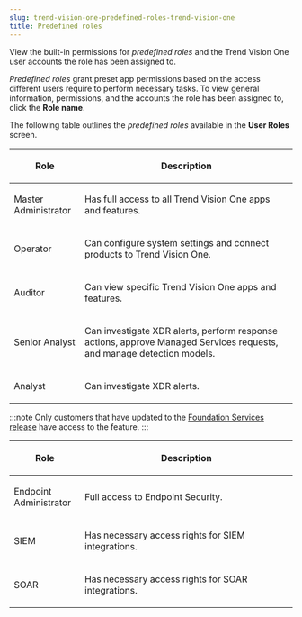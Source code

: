 ```yaml
---
slug: trend-vision-one-predefined-roles-trend-vision-one
title: Predefined roles
---
```


View the built-in permissions for *predefined roles* and the Trend Vision One user accounts the role has been assigned to.

*Predefined roles* grant preset app permissions based on the access different users require to perform necessary tasks. To view general information, permissions, and the accounts the role has been assigned to, click the **Role name**.

The following table outlines the *predefined roles* available in the **User Roles** screen.

<table>
<colgroup>
<col style="width: 25%" />
<col style="width: 75%" />
</colgroup>
<thead>
<tr>
<th><p>Role</p></th>
<th><p>Description</p></th>
</tr>
</thead>
<tbody>
<tr>
<td><p>Master Administrator</p></td>
<td><p>Has full access to all Trend Vision One apps and features.</p></td>
</tr>
<tr>
<td><p>Operator</p></td>
<td><p>Can configure system settings and connect products to Trend Vision One.</p></td>
</tr>
<tr>
<td><p>Auditor</p></td>
<td><p>Can view specific Trend Vision One apps and features.</p></td>
</tr>
<tr>
<td><p>Senior Analyst</p></td>
<td><p>Can investigate XDR alerts, perform response actions, approve Managed Services requests, and manage detection models.</p></td>
</tr>
<tr>
<td><p>Analyst</p></td>
<td><p>Can investigate XDR alerts.</p></td>
</tr>
</tbody>
</table>

:::note
Only customers that have updated to the [Foundation Services release](update-foundation-services-release.md) have access to the feature.
:::

<table>
<colgroup>
<col style="width: 25%" />
<col style="width: 75%" />
</colgroup>
<thead>
<tr>
<th><p>Role</p></th>
<th><p>Description</p></th>
</tr>
</thead>
<tbody>
<tr>
<td><p>Endpoint Administrator</p></td>
<td><p>Full access to Endpoint Security.</p></td>
</tr>
<tr>
<td><p>SIEM</p></td>
<td><p>Has necessary access rights for SIEM integrations.</p></td>
</tr>
<tr>
<td><p>SOAR</p></td>
<td><p>Has necessary access rights for SOAR integrations.</p></td>
</tr>
</tbody>
</table>
